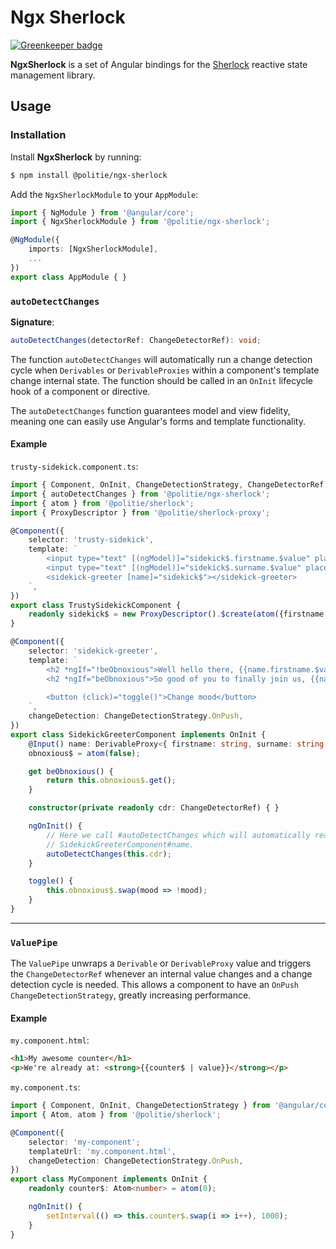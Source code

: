 # Ngx Sherlock

[![Greenkeeper badge](https://badges.greenkeeper.io/politie/ngx-sherlock.svg)](https://greenkeeper.io/)

**NgxSherlock** is a set of Angular bindings for the [Sherlock](https://github.com/politie/sherlock)
 reactive state management library.

## Usage

### Installation

Install **NgxSherlock** by running:

```bash
$ npm install @politie/ngx-sherlock
```

Add the `NgxSherlockModule` to your `AppModule`:

```typescript
import { NgModule } from '@angular/core';
import { NgxSherlockModule } from '@politie/ngx-sherlock';

@NgModule({
    imports: [NgxSherlockModule],
    ...
})
export class AppModule { }
```

### `autoDetectChanges`

**Signature**:
```typescript
autoDetectChanges(detectorRef: ChangeDetectorRef): void;
```

The function `autoDetectChanges` will automatically run a change detection cycle when `Derivables` or `DerivableProxies` within a component's template change internal state. The function should be called in an `OnInit` lifecycle hook of a component or directive.

The `autoDetectChanges` function guarantees model and view fidelity, meaning one can easily use Angular's forms and template functionality.

#### Example

`trusty-sidekick.component.ts`:
```typescript
import { Component, OnInit, ChangeDetectionStrategy, ChangeDetectorRef, Input } from '@angular/core';
import { autoDetectChanges } from '@politie/ngx-sherlock';
import { atom } from '@politie/sherlock';
import { ProxyDescriptor } from '@politie/sherlock-proxy';

@Component({
    selector: 'trusty-sidekick',
    template: `
        <input type="text" [(ngModel)]="sidekick$.firstname.$value" placeholder="First name">
        <input type="text" [(ngModel)]="sidekick$.surname.$value" placeholder="Surname">
        <sidekick-greeter [name]="sidekick$"></sidekick-greeter>
    `,
})
export class TrustySidekickComponent {
    readonly sidekick$ = new ProxyDescriptor().$create(atom({firstname: 'John', surname: 'Watson'}));
}

@Component({
    selector: 'sidekick-greeter',
    template: `
        <h2 *ngIf="!beObnoxious">Well hello there, {{name.firstname.$value}} {{name.surname.$value}}!</h2>
        <h2 *ngIf="beObnoxious">So good of you to finally join us, {{name.surname.$value}}...</h2>
        
        <button (click)="toggle()">Change mood</button>     
    `,
    changeDetection: ChangeDetectionStrategy.OnPush,
})
export class SidekickGreeterComponent implements OnInit {
    @Input() name: DerivableProxy<{ firstname: string, surname: string }>;
    obnoxious$ = atom(false);

    get beObnoxious() {
        return this.obnoxious$.get();
    }

    constructor(private readonly cdr: ChangeDetectorRef) { }

    ngOnInit() {
        // Here we call #autoDetectChanges which will automatically react on changes in the state of
        // SidekickGreeterComponent#name.
        autoDetectChanges(this.cdr);
    }

    toggle() {
        this.obnoxious$.swap(mood => !mood);
    }
}
```

---

### `ValuePipe`

The `ValuePipe` unwraps a `Derivable` or `DerivableProxy` value and triggers the `ChangeDetectorRef` whenever an internal value changes
and a change detection cycle is needed. This allows a component to have an `OnPush` `ChangeDetectionStrategy`, greatly increasing
performance.

#### Example

`my.component.html`:
```html
<h1>My awesome counter</h1>
<p>We're already at: <strong>{{counter$ | value}}</strong></p>
```

`my.component.ts`:
```typescript
import { Component, OnInit, ChangeDetectionStrategy } from '@angular/core';
import { Atom, atom } from '@politie/sherlock';

@Component({
    selector: 'my-component';
    templateUrl: 'my.component.html',
    changeDetection: ChangeDetectionStrategy.OnPush,
})
export class MyComponent implements OnInit {
    readonly counter$: Atom<number> = atom(0);

    ngOnInit() {
        setInterval(() => this.counter$.swap(i => i++), 1000);
    }
}
```